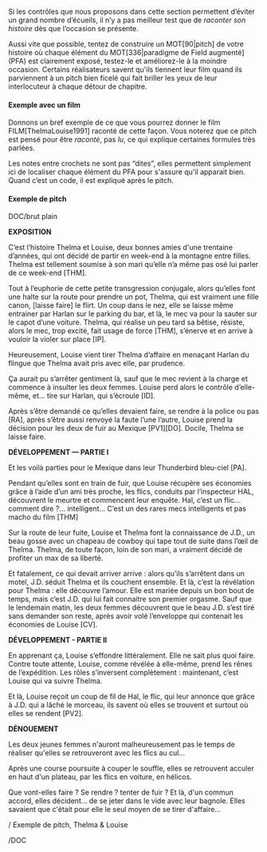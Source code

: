 <!-- Page: #395 Raconter son histoire dès qu'on peut -->


Si les contrôles que nous proposons dans cette section permettent d’éviter un grand nombre d’écueils, il n’y a pas meilleur test que de *raconter son histoire* dès que l’occasion se présente.

Aussi vite que possible, tentez de construire un MOT[90|pitch] de votre histoire où chaque élément du MOT[336|paradigme de Field augmenté] (PFA) est clairement exposé, testez-le et améliorez-le à la moindre occasion. Certains réalisateurs savent qu'ils tiennent leur film quand ils parviennent à un pitch bien ficelé qui fait briller les yeux de leur interlocuteur à chaque détour de chapitre.

#### Exemple avec un film

Donnons un bref exemple de ce que vous pourrez donner le film FILM[ThelmaLouise1991] raconté de cette façon. Vous noterez que ce pitch est pensé pour être *raconté*, pas *lu*, ce qui explique certaines formules très parlées. 

Les notes entre crochets ne sont pas “dites”, elles permettent simplement ici de localiser chaque élément du PFA pour s'assure qu'il apparait bien. Quand c’est un code, il est expliqué après le pitch.

#### Exemple de pitch

DOC/brut plain

<strong>EXPOSITION</strong>
  
C’est l’histoire Thelma et Louise, deux bonnes amies d'une trentaine d’années, qui ont décidé de partir en week-end à la montagne entre filles. Thelma est tellement soumise à son mari qu’elle n’a même pas osé lui parler de ce week-end [THM].

Tout à l’euphorie de cette petite transgression conjugale, alors qu’elles font une halte sur la route pour prendre un pot, Thelma, qui est vraiment une fille canon, [laisse faire] le flirt. Un coup dans le nez, elle se laisse même entrainer par Harlan sur le parking du bar, et là, le mec va pour la sauter sur le capot d’une voiture. Thelma, qui réalise un peu tard sa bêtise, résiste, alors le mec, trop excité, fait usage de force [THM], s’énerve et en arrive à vouloir la violer sur place [IP].

Heureusement, Louise vient tirer Thelma d’affaire en menaçant Harlan du flingue que Thelma avait pris avec elle, par prudence.

Ça aurait pu s’arrêter gentiment là, sauf que le mec revient à la charge et commence à insulter les deux femmes. Louise perd alors le contrôle d’elle-même, et… tire sur Harlan, qui s’écroule [ID].

Après s’être demandé ce qu’elles devaient faire, se rendre à la police ou pas [RA], après s’être aussi renvoyé la faute l’une l’autre, Louise prend la décision pour les deux de fuir au Mexique [PV1][DO]. Docile, Thelma se laisse faire.

<strong>DÉVELOPPEMENT — PARTIE I</strong>

Et les voilà parties pour le Mexique dans leur Thunderbird bleu-ciel [PA].

Pendant qu’elles sont en train de fuir, que Louise récupère ses économies grâce à l’aide d’un ami très proche, les flics, conduits par l’inspecteur HAL, découvrent le meurtre et commencent leur enquête. Hal, c’est un flic… comment dire ?… intelligent… C’est un des rares mecs intelligents et pas macho du film [THM]

Sur la route de leur fuite, Louise et Thelma font la connaissance de J.D., un beau gosse avec un chapeau de cowboy qui tape tout de suite dans l’œil de Thelma. Thelma, de toute façon, loin de son mari, a vraiment décidé de profiter un max de sa liberté.

Et fatalement, ce qui devait arriver arrive : alors qu’ils s’arrêtent dans un motel, J.D. séduit Thelma et ils couchent ensemble. Et là, c’est la révélation pour Thelma : elle découvre l’amour. Elle est mariée depuis un bon bout de temps, mais c’est J.D. qui lui fait connaitre son premier orgasme. Sauf que le lendemain matin, les deux femmes découvrent que le beau J.D. s’est tiré sans demander son reste, après avoir volé l’enveloppe qui contenait les économies de Louise [CV].

<strong>DÉVELOPPEMENT - PARTIE II</strong>

En apprenant ça, Louise s’effondre littéralement. Elle ne sait plus quoi faire. Contre toute attente, Louise, comme révélée à elle-même, prend les rênes de l’expédition. Les rôles s’inversent complètement : maintenant, c’est Louise qui va suivre Thelma.

Et là, Louise reçoit un coup de fil de Hal, le flic, qui leur annonce que grâce à J.D. qui a lâché le morceau, ils savent où elles se trouvent et surtout où elles se rendent [PV2].

<strong>DÉNOUEMENT</strong>

Les deux jeunes femmes n'auront malheureusement pas le temps de réaliser qu'elles se retrouveront avec les flics au cul…

Après une course poursuite à couper le souffle, elles se retrouvent acculer en haut d'un plateau, par les flics en voiture, en hélicos.

Que vont-elles faire ? Se rendre ? tenter de fuir ? Et là, d'un commun accord, elles décident… de se jeter dans le vide avec leur bagnole. Elles savaient que c'était pour elle le seul moyen de se tirer d'affaire…

/ Exemple de pitch, Thelma & Louise

/DOC

